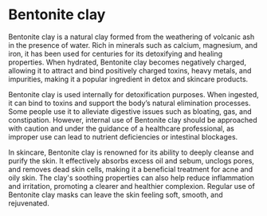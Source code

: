 <!--
source: gpt-40
tags: bile-acid-sequestrants
-->

# Bentonite clay

Bentonite clay is a natural clay formed from the weathering of volcanic ash in the presence of water. Rich in minerals such as calcium, magnesium, and iron, it has been used for centuries for its detoxifying and healing properties. When hydrated, Bentonite clay becomes negatively charged, allowing it to attract and bind positively charged toxins, heavy metals, and impurities, making it a popular ingredient in detox and skincare products.

Bentonite clay is used internally for detoxification purposes. When ingested, it can bind to toxins and support the body’s natural elimination processes. Some people use it to alleviate digestive issues such as bloating, gas, and constipation. However, internal use of Bentonite clay should be approached with caution and under the guidance of a healthcare professional, as improper use can lead to nutrient deficiencies or intestinal blockages.

In skincare, Bentonite clay is renowned for its ability to deeply cleanse and purify the skin. It effectively absorbs excess oil and sebum, unclogs pores, and removes dead skin cells, making it a beneficial treatment for acne and oily skin. The clay's soothing properties can also help reduce inflammation and irritation, promoting a clearer and healthier complexion. Regular use of Bentonite clay masks can leave the skin feeling soft, smooth, and rejuvenated.
